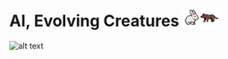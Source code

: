 # AI, Evolving Creatures ![alt text](https://github.com/ArijusGrotuzas/AI_Evolving_Creatures/blob/main/Bunny/Bunny3.png?raw=true)![alt text](https://github.com/ArijusGrotuzas/AI_Evolving_Creatures/blob/main/Wolf/Wolf.png?raw=true)
![alt text](https://github.com/ArijusGrotuzas/AI_Evolving_Creatures/blob/main/Examples/AI%20example4.gif?raw=true)
